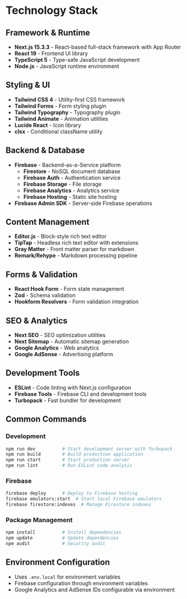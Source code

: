 # Technology Stack

## Framework & Runtime
- **Next.js 15.3.3** - React-based full-stack framework with App Router
- **React 19** - Frontend UI library
- **TypeScript 5** - Type-safe JavaScript development
- **Node.js** - JavaScript runtime environment

## Styling & UI
- **Tailwind CSS 4** - Utility-first CSS framework
- **Tailwind Forms** - Form styling plugin
- **Tailwind Typography** - Typography plugin
- **Tailwind Animate** - Animation utilities
- **Lucide React** - Icon library
- **clsx** - Conditional className utility

## Backend & Database
- **Firebase** - Backend-as-a-Service platform
  - **Firestore** - NoSQL document database
  - **Firebase Auth** - Authentication service
  - **Firebase Storage** - File storage
  - **Firebase Analytics** - Analytics service
  - **Firebase Hosting** - Static site hosting
- **Firebase Admin SDK** - Server-side Firebase operations

## Content Management
- **Editor.js** - Block-style rich text editor
- **TipTap** - Headless rich text editor with extensions
- **Gray Matter** - Front matter parser for markdown
- **Remark/Rehype** - Markdown processing pipeline

## Forms & Validation
- **React Hook Form** - Form state management
- **Zod** - Schema validation
- **Hookform Resolvers** - Form validation integration

## SEO & Analytics
- **Next SEO** - SEO optimization utilities
- **Next Sitemap** - Automatic sitemap generation
- **Google Analytics** - Web analytics
- **Google AdSense** - Advertising platform

## Development Tools
- **ESLint** - Code linting with Next.js configuration
- **Firebase Tools** - Firebase CLI and development tools
- **Turbopack** - Fast bundler for development

## Common Commands

### Development
```bash
npm run dev          # Start development server with Turbopack
npm run build        # Build production application
npm run start        # Start production server
npm run lint         # Run ESLint code analysis
```

### Firebase
```bash
firebase deploy      # Deploy to Firebase hosting
firebase emulators:start  # Start local Firebase emulators
firebase firestore:indexes  # Manage Firestore indexes
```

### Package Management
```bash
npm install          # Install dependencies
npm update           # Update dependencies
npm audit            # Security audit
```

## Environment Configuration
- Uses `.env.local` for environment variables
- Firebase configuration through environment variables
- Google Analytics and AdSense IDs configurable via environment